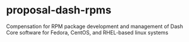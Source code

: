 # proposal-dash-rpms
Compensation for RPM package development and management of Dash Core software for Fedora, CentOS, and RHEL-based linux systems
